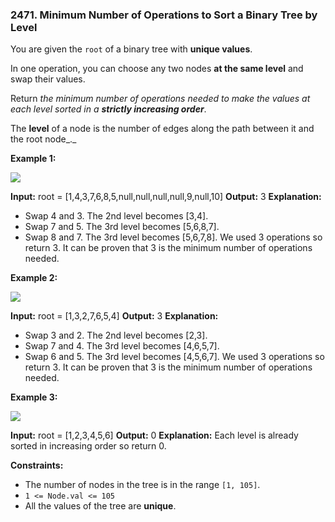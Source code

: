 ### 2471\. Minimum Number of Operations to Sort a Binary Tree by Level

You are given the `root` of a binary tree with **unique values**.

In one operation, you can choose any two nodes **at the same level** and swap their values.

Return _the minimum number of operations needed to make the values at each level sorted in a **strictly increasing order**_.

The **level** of a node is the number of edges along the path between it and the root node_._

**Example 1:**

![](https://assets.leetcode.com/uploads/2022/09/18/image-20220918174006-2.png)

**Input:** root = \[1,4,3,7,6,8,5,null,null,null,null,9,null,10\]
**Output:** 3
**Explanation:**
- Swap 4 and 3. The 2nd level becomes \[3,4\].
- Swap 7 and 5. The 3rd level becomes \[5,6,8,7\].
- Swap 8 and 7. The 3rd level becomes \[5,6,7,8\].
We used 3 operations so return 3.
It can be proven that 3 is the minimum number of operations needed.

**Example 2:**

![](https://assets.leetcode.com/uploads/2022/09/18/image-20220918174026-3.png)

**Input:** root = \[1,3,2,7,6,5,4\]
**Output:** 3
**Explanation:**
- Swap 3 and 2. The 2nd level becomes \[2,3\].
- Swap 7 and 4. The 3rd level becomes \[4,6,5,7\].
- Swap 6 and 5. The 3rd level becomes \[4,5,6,7\].
We used 3 operations so return 3.
It can be proven that 3 is the minimum number of operations needed.

**Example 3:**

![](https://assets.leetcode.com/uploads/2022/09/18/image-20220918174052-4.png)

**Input:** root = \[1,2,3,4,5,6\]
**Output:** 0
**Explanation:** Each level is already sorted in increasing order so return 0.

**Constraints:**

*   The number of nodes in the tree is in the range `[1, 105]`.
*   `1 <= Node.val <= 105`
*   All the values of the tree are **unique**.
